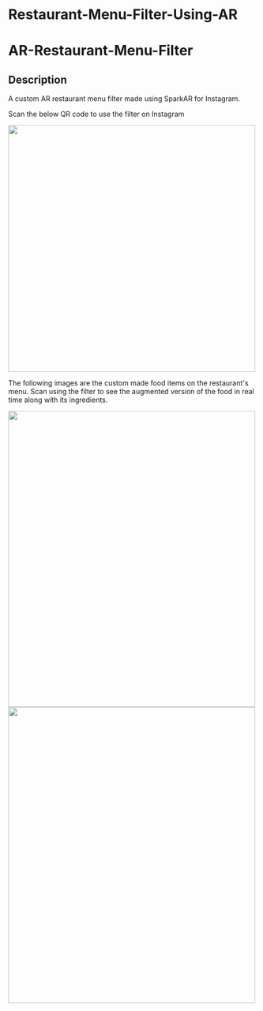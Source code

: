# Restaurant-Menu-Filter-Using-AR<h1> AR-Restaurant-Menu-Filter </h1>
<h2> Description </h2>
<p> A custom AR restaurant menu filter made using SparkAR for Instagram.</p>
<p> Scan the below QR code to use the filter on Instagram </p>

<img src="https://user-images.githubusercontent.com/112747219/201692057-f84aaa18-4440-48d6-bf0b-3e06cfba703e.png" width="500" height="500">

<p> The following images are the custom made food items on the restaurant's menu. Scan using the filter to see the augmented version of the food in real time along with its ingredients.</p>

<img src="https://user-images.githubusercontent.com/112747219/201697934-bb27abc0-6d8d-4eed-80aa-5eb1eae59b48.png" width="500" height="600">

<img src="https://user-images.githubusercontent.com/112747219/201698380-a924a38f-1b33-4e1c-b3f8-0af4df7c4f0d.png" width="500" height="600">
